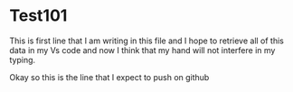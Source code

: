 # Test101

This is first line that I am writing in this file and I hope to retrieve all of this data in my Vs code and now I think that my hand will not interfere in my typing.

Okay so this is the line that I expect to push on github
